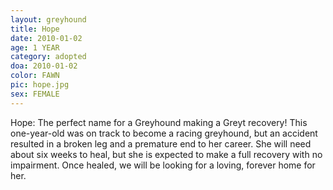 ```yaml
---
layout: greyhound
title: Hope
date: 2010-01-02
age: 1 YEAR
category: adopted
doa: 2010-01-02
color: FAWN
pic: hope.jpg
sex: FEMALE
---
```

Hope: The perfect name for a Greyhound making a Greyt recovery! This one-year-old was on track to become a racing
greyhound, but an accident resulted in a broken leg and a premature end to her career. She will need about six weeks to
heal, but she is expected to make a full recovery with no impairment. Once healed, we will be looking for a loving,
forever home for her.
